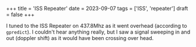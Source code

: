 +++
title = 'ISS Repeater'
date = 2023-09-07
tags = ['ISS', 'repeater']
draft = false
+++

I tuned to the ISS Repeater on 437.8Mhz 
as it went overhead (according to `gpredict`).
I couldn't hear anything really, 
but I saw a signal sweeping in and out (doppler shift) 
as it would have been crossing over head.
